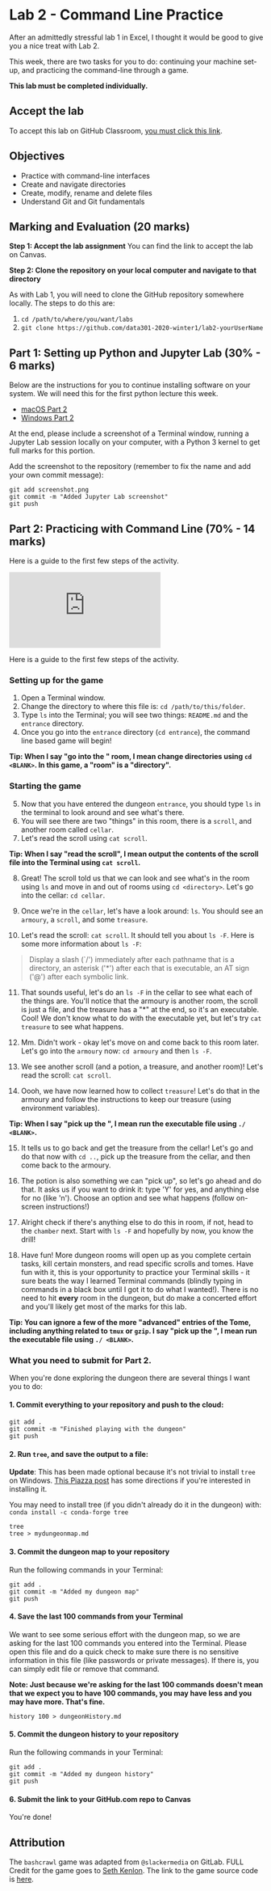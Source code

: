 # Lab 2 - Command Line Practice

After an admittedly stressful lab 1 in Excel, I thought it would be good to give you a nice treat with Lab 2. 

This week, there are two tasks for you to do: continuing your machine set-up, and practicing the command-line through a game. 

**This lab must be completed individually.**

## Accept the lab

To accept this lab on GitHub Classroom, [you must click this link](https://classroom.github.com/a/iswUpLNP).

## Objectives

- Practice with command-line interfaces
- Create and navigate directories
- Create, modify, rename and delete files
- Understand Git and Git fundamentals

## Marking and Evaluation (20 marks)

**Step 1: Accept the lab assignment**
You can find the link to accept the lab on Canvas.

**Step 2: Clone the repository on your local computer and navigate to that directory**

As with Lab 1, you will need to clone the GitHub repository somewhere locally.
The steps to do this are:

1. `cd /path/to/where/you/want/labs`
2. `git clone https://github.com/data301-2020-winter1/lab2-yourUserName`

## Part 1: Setting up Python and Jupyter Lab (30% - 6 marks)

Below are the instructions for you to continue installing software on your system. We will need this for the first python lecture this week.

- [macOS Part 2](install_ds_stack_mac_part2.md)
- [Windows Part 2](install_ds_stack_windows_part2.md)

At the end, please include a screenshot of a Terminal window, running a Jupyter Lab session locally on your computer, with a Python 3 kernel to get full marks for this portion.

Add the screenshot to the repository (remember to fix the name and add your own commit message):

```
git add screenshot.png
git commit -m "Added Jupyter Lab screenshot"
git push
```

## Part 2: Practicing with Command Line (70% - 14 marks)

Here is a guide to the first few steps of the activity.

<div class="container youtube">
<iframe class="responsive-iframe" src="https://www.youtube-nocookie.com/embed/QtxwgG2u6Uc" frameborder="0" allow="accelerometer; autoplay="0"; encrypted-media; gyroscope; picture-in-picture" allowfullscreen></iframe>
</div>

Here is a guide to the first few steps of the activity.

### Setting up for the game

1. Open a Terminal window.
2. Change the directory to where this file is: `cd /path/to/this/folder`.
3. Type `ls` into the Terminal; you will see two things: `README.md` and the `entrance` directory.
4. Once you go into the `entrance` directory (`cd entrance`), the command line based game will begin!

**Tip: When I say "go into the <BLANK>" room, I mean change directories using `cd <BLANK>`. In this game, a "room" is a "directory".**

### Starting the game

5. Now that you have entered the dungeon `entrance`, you should type `ls` in the terminal to look around and see what's there.
6. You will see there are two "things" in this room,  there is a `scroll`, and another room called `cellar`.
7. Let's read the scroll using `cat scroll`.

**Tip: When I say "read the scroll", I mean output the contents of the scroll file into the Terminal using `cat scroll`.**

8. Great! The scroll told us that we can look and see what's in the room using `ls` and move in and out of rooms using `cd <directory>`. Let's go into the cellar: `cd cellar`.

9. Once we're in the `cellar`, let's have a look around: `ls`. You should see an `armoury`, a `scroll`, and some `treasure`.

10. Let's read the scroll: `cat scroll`. It should tell you about `ls -F`. Here is some more information about `ls -F`:

> Display a slash (`/') immediately after each pathname that is a directory, an asterisk ('*') after each that is executable, an AT sign ('@') after each symbolic link. 

11. That sounds useful, let's do an `ls -F` in the cellar to see what each of the things are. You'll notice that the armoury is another room, the scroll is just a file, and the treasure has a "*" at the end, so it's an executable. Cool! We don't know what to do with the executable yet, but let's try `cat treasure` to see what happens.

12. Mm. Didn't work - okay let's move on and come back to this room later. Let's go into the `armoury` now: `cd armoury` and then `ls -F`.

13. We see another scroll (and a potion, a treasure, and another room)! Let's read the scroll: `cat scroll`.

14. Oooh, we have now learned how to collect `treasure`! Let's do that in the armoury and follow the instructions to keep our treasure (using environment variables).

**Tip: When I say "pick up the <BLANK>", I mean run the executable file using `./ <BLANK>`.**

15. It tells us to go back and get the treasure from the cellar! Let's go and do that now with `cd ..`, pick up the treasure from the cellar, and then come back to the armoury.

16. The potion is also something we can "pick up", so let's go ahead and do that. It asks us if you want to drink it: type 'Y' for yes, and anything else for no (like 'n'). Choose an option and see what happens (follow on-screen instructions!)

17. Alright check if there's anything else to do this in room, if not, head to the `chamber` next. Start with `ls -F` and hopefully by now, you know the drill!

18. Have fun! More dungeon rooms will open up as you complete certain tasks, kill certain monsters, and read specific scrolls and tomes. Have fun with it, this is your opportunity to practice your Terminal skills - it sure beats the way I learned Terminal commands (blindly typing in commands in a black box until I got it to do what I wanted!). There is no need to hit **every** room in the dungeon, but do make a concerted effort and you'll likely get most of the marks for this lab.

**Tip: You can ignore a few of the more "advanced" entries of the Tome, including anything related to `tmux` or `gzip`. I say "pick up the <BLANK>", I mean run the executable file using `./ <BLANK>`.**

### What you need to submit for Part 2.

When you're done exploring the dungeon there are several things I want you to do:

#### 1. Commit everything to your repository and push to the cloud:

```
git add .
git commit -m "Finished playing with the dungeon"
git push
```

#### 2. Run `tree`, and save the output to a file:

**Update**: This has been made optional because it's not trivial to install `tree` on Windows. [This Piazza post](https://piazza.com/class/keqqsay6su15ea?cid=90) has some directions if you're interested in installing it.

You may need to install tree (if you didn't already do it in the dungeon) with: `conda install -c conda-forge tree`

```
tree
tree > mydungeonmap.md
```

#### 3. Commit the dungeon map to your repository 

Run the following commands in your Terminal:

```
git add .
git commit -m "Added my dungeon map"
git push
```

#### 4. Save the last 100 commands from your Terminal

We want to see some serious effort with the dungeon map, so we are asking for the last 100 commands you entered into the Terminal.
Please open this file and do a quick check to make sure there is no sensitive information in this file (like passwords or private messages).
If there is, you can simply edit file or remove that command.

**Note: Just because we're asking for the last 100 commands doesn't mean that we expect you to have 100 commands, you may have less and you may have more. That's fine.**

```
history 100 > dungeonHistory.md
```
#### 5. Commit the dungeon history to your repository 

Run the following commands in your Terminal:

```
git add .
git commit -m "Added my dungeon history"
git push
```

#### 6. Submit the link to your GitHub.com repo to Canvas

You're done!

## Attribution

The `bashcrawl` game was adapted from `@slackermedia` on GitLab.
FULL Credit for the game goes to [Seth Kenlon](http://slackermedia.info/about/).
The link to the game source code is [here](https://gitlab.com/slackermedia/bashcrawl).